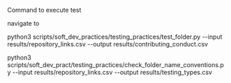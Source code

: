 Command to execute test 

navigate to 

python3 scripts/soft_dev_practices/testing_practices/test_folder.py --input results/repository_links.csv --output results/contributing_conduct.csv


python3 scripts/soft_dev_pract/testing_practices/check_folder_name_conventions.py --input results/repository_links.csv --output results/testing_types.csv